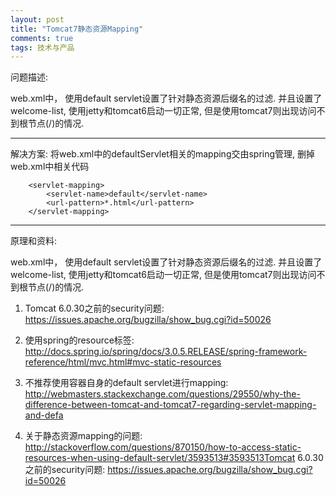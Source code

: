 ```yaml
---
layout: post
title: "Tomcat7静态资源Mapping"
comments: true
tags: 技术与产品
---
```


问题描述:

web.xml中， 使用default servlet设置了针对静态资源后缀名的过滤. 并且设置了welcome-list, 使用jetty和tomcat6启动一切正常, 但是使用tomcat7则出现访问不到根节点(/)的情况. 

-------
解决方案:
将web.xml中的defaultServlet相关的mapping交由spring管理, 删掉web.xml中相关代码

```
    <servlet-mapping>
        <servlet-name>default</servlet-name>
        <url-pattern>*.html</url-pattern>
    </servlet-mapping>
```
------

原理和资料:

web.xml中， 使用default servlet设置了针对静态资源后缀名的过滤. 并且设置了welcome-list, 使用jetty和tomcat6启动一切正常, 但是使用tomcat7则出现访问不到根节点(/)的情况. 

1. Tomcat 6.0.30之前的security问题: https://issues.apache.org/bugzilla/show_bug.cgi?id=50026

2. 使用spring的resource标签: http://docs.spring.io/spring/docs/3.0.5.RELEASE/spring-framework-reference/html/mvc.html#mvc-static-resources

3. 不推荐使用容器自身的default servlet进行mapping: http://webmasters.stackexchange.com/questions/29550/why-the-difference-between-tomcat-and-tomcat7-regarding-servlet-mapping-and-defa 

4. 关于静态资源mapping的问题: http://stackoverflow.com/questions/870150/how-to-access-static-resources-when-using-default-servlet/3593513#3593513Tomcat 6.0.30之前的security问题: https://issues.apache.org/bugzilla/show_bug.cgi?id=50026

